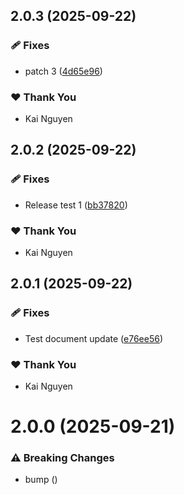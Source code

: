 ## 2.0.3 (2025-09-22)

### 🩹 Fixes

- patch 3 ([4d65e96](https://github.com/kai-nguyen-aligent/microservice-development-utilities/commit/4d65e96))

### ❤️ Thank You

- Kai Nguyen

## 2.0.2 (2025-09-22)

### 🩹 Fixes

- Release test 1 ([bb37820](https://github.com/kai-nguyen-aligent/microservice-development-utilities/commit/bb37820))

### ❤️ Thank You

- Kai Nguyen

## 2.0.1 (2025-09-22)

### 🩹 Fixes

- Test document update ([e76ee56](https://github.com/kai-nguyen-aligent/microservice-development-utilities/commit/e76ee56))

### ❤️ Thank You

- Kai Nguyen

# 2.0.0 (2025-09-21)

### ⚠️  Breaking Changes

- bump ([](https://github.com/kai-nguyen-aligent/microservice-development-utilities/commit/))